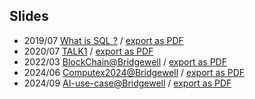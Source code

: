 ## Slides 

- 2019/07 [What is SQL ?](https://charlychiu.github.io/presentation/NCKU-CSIE-IIR-Summer-Course/index.html) / [export as PDF](https://charlychiu.github.io/presentation/NCKU-CSIE-IIR-Summer-Course/index.html?print-pdf)
- 2020/07 [TALK1](https://charlychiu.github.io/presentation/NCKU-CSIE-IIR-2020-TALK1/index.html) / [export as PDF](https://charlychiu.github.io/presentation/NCKU-CSIE-IIR-2020-TALK1/index.html?print-pdf)
- 2022/03 [BlockChain@Bridgewell](https://charlychiu.github.io/presentation/Bridgewell-BlockChain/index.html) / [export as PDF](https://charlychiu.github.io/presentation/Bridgewell-BlockChain/index.html?print-pdf)
- 2024/06 [Computex2024@Bridgewell](https://charlychiu.github.io/presentation/Bridgewell-Computex2024/index.html) / [export as PDF](https://charlychiu.github.io/presentation/Bridgewell-Computex2024/index.html?print-pdf)
- 2024/09 [AI-use-case@Bridgewell](https://charlychiu.github.io/presentation/Bridgewell-AI-use-case/index.html) / [export as PDF](https://charlychiu.github.io/presentation/Bridgewell-AI-use-case/index.html?print-pdf)
